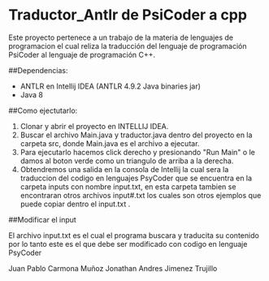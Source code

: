# Traductor_Antlr de PsiCoder a cpp

Este proyecto pertenece a un trabajo de la materia de lenguajes de programacion el cual reliza la traducción del lenguaje de programación PsiCoder al lenguaje de programación C++.

##Dependencias: 
* ANTLR en Intellij IDEA (ANTLR 4.9.2 Java binaries jar)
* Java 8

##Como ejectutarlo:

1. Clonar y abrir el proyecto en INTELLIJ IDEA.
2. Buscar el archivo Main.java y traductor.java dentro del proyecto en la carpeta src, donde Main.java es el archivo a ejecutar.
3. Para ejecutarlo hacemos click derecho y presionando "Run Main" o le damos al boton verde como un triangulo de arriba a la derecha.
4. Obtendremos una salida en la consola de Intellij la cual sera la traduccion del codigo en lenguajes PsyCoder que se encuentra en la carpeta inputs con nombre input.txt, en esta carpeta tambien se encontraran otros archivos input#.txt los cuales son otros ejemplos que puede copiar dentro el input.txt .

##Modificar el input

El archivo input.txt es el cual el programa buscara y traducita su contenido por lo tanto este es el que debe ser modificado con codigo en lenguaje PsyCoder

Juan Pablo Carmona Muñoz
Jonathan Andres Jimenez Trujillo
